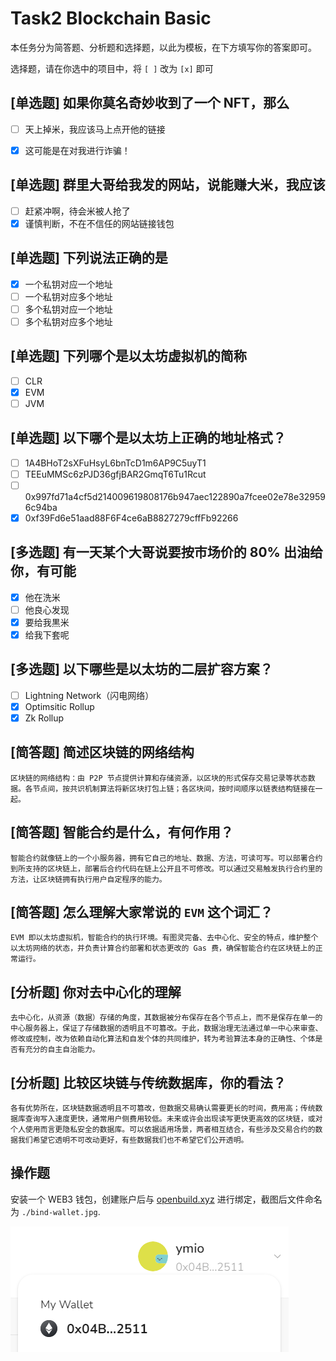 # Task2 Blockchain Basic

本任务分为简答题、分析题和选择题，以此为模板，在下方填写你的答案即可。

选择题，请在你选中的项目中，将 `[ ]` 改为 `[x]` 即可



## [单选题] 如果你莫名奇妙收到了一个 NFT，那么

- [ ] 天上掉米，我应该马上点开他的链接
- [x] 这可能是在对我进行诈骗！



## [单选题] 群里大哥给我发的网站，说能赚大米，我应该

- [ ] 赶紧冲啊，待会米被人抢了
- [x] 谨慎判断，不在不信任的网站链接钱包

## [单选题] 下列说法正确的是

- [x] 一个私钥对应一个地址
- [ ] 一个私钥对应多个地址
- [ ] 多个私钥对应一个地址
- [ ] 多个私钥对应多个地址

 ## [单选题] 下列哪个是以太坊虚拟机的简称

- [ ] CLR
- [x] EVM
- [ ] JVM

## [单选题] 以下哪个是以太坊上正确的地址格式？

- [ ] 1A4BHoT2sXFuHsyL6bnTcD1m6AP9C5uyT1
- [ ] TEEuMMSc6zPJD36gfjBAR2GmqT6Tu1Rcut
- [ ] 0x997fd71a4cf5d214009619808176b947aec122890a7fcee02e78e329596c94ba
- [x] 0xf39Fd6e51aad88F6F4ce6aB8827279cffFb92266

## [多选题] 有一天某个大哥说要按市场价的 80% 出油给你，有可能

- [x] 他在洗米
- [ ] 他良心发现
- [x] 要给我黒米
- [x] 给我下套呢

## [多选题] 以下哪些是以太坊的二层扩容方案？

- [ ] Lightning Network（闪电网络）
- [x] Optimsitic Rollup
- [x] Zk Rollup
## [简答题] 简述区块链的网络结构

```
区块链的网络结构：由 P2P 节点提供计算和存储资源，以区块的形式保存交易记录等状态数据。各节点间，按共识机制算法将新区块打包上链；各区块间，按时间顺序以链表结构链接在一起。
```

## [简答题] 智能合约是什么，有何作用？
```
智能合约就像链上的一个小服务器，拥有它自己的地址、数据、方法，可读可写。可以部署合约到所支持的区块链上，部署后合约代码在链上公开且不可修改。可以通过交易触发执行合约里的方法，让区块链拥有执行用户自定程序的能力。
```

## [简答题] 怎么理解大家常说的 `EVM` 这个词汇？

```
EVM 即以太坊虚拟机，智能合约的执行环境。有图灵完备、去中心化、安全的特点，维护整个以太坊网络的状态，并负责计算合约部署和状态更改的 Gas 费，确保智能合约在区块链上的正常运行。
```

## [分析题] 你对去中心化的理解

```
去中心化，从资源（数据）存储的角度，其数据被分布保存在各个节点上，而不是保存在单一的中心服务器上，保证了存储数据的透明且不可篡改。于此，数据治理无法通过单一中心来审查、修改或控制，改为依赖自动化算法和自发个体的共同维护，转为考验算法本身的正确性、个体是否有充分的自主自治能力。
```

## [分析题] 比较区块链与传统数据库，你的看法？

```
各有优势所在，区块链数据透明且不可篡改，但数据交易确认需要更长的时间，费用高；传统数据库查询写入速度更快，通常用户侧费用较低。未来或许会出现读写更快更高效的区块链，或对个人使用而言更隐私安全的数据库。可以依据适用场景，两者相互结合，有些涉及交易合约的数据我们希望它透明不可改动更好，有些数据我们也不希望它们公开透明。
```


## 操作题

安装一个 WEB3 钱包，创建账户后与 [openbuild.xyz](https://openbuild.xyz/profile) 进行绑定，截图后文件命名为 `./bind-wallet.jpg`.

![bind-wallet](./bind-wallet.jpg)
